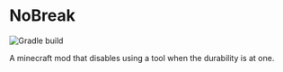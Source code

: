 # NoBreak
![Gradle build](https://github.com/NiChrosia/NoBreak/workflows/Gradle%20build/badge.svg)

A minecraft mod that disables using a tool when the durability is at one.